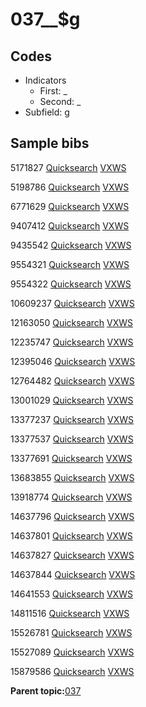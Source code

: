 # 037\_\_$g

## Codes

-   Indicators
    -   First: \_
    -   Second: \_
-   Subfield: g

## Sample bibs

5171827 [Quicksearch](https://search.library.yale.edu/catalog/5171827) [VXWS](http://prodorbis.library.yale.edu:7014/vxws/GetHoldingsService?bibId=5171827)

5198786 [Quicksearch](https://search.library.yale.edu/catalog/5198786) [VXWS](http://prodorbis.library.yale.edu:7014/vxws/GetHoldingsService?bibId=5198786)

6771629 [Quicksearch](https://search.library.yale.edu/catalog/6771629) [VXWS](http://prodorbis.library.yale.edu:7014/vxws/GetHoldingsService?bibId=6771629)

9407412 [Quicksearch](https://search.library.yale.edu/catalog/9407412) [VXWS](http://prodorbis.library.yale.edu:7014/vxws/GetHoldingsService?bibId=9407412)

9435542 [Quicksearch](https://search.library.yale.edu/catalog/9435542) [VXWS](http://prodorbis.library.yale.edu:7014/vxws/GetHoldingsService?bibId=9435542)

9554321 [Quicksearch](https://search.library.yale.edu/catalog/9554321) [VXWS](http://prodorbis.library.yale.edu:7014/vxws/GetHoldingsService?bibId=9554321)

9554322 [Quicksearch](https://search.library.yale.edu/catalog/9554322) [VXWS](http://prodorbis.library.yale.edu:7014/vxws/GetHoldingsService?bibId=9554322)

10609237 [Quicksearch](https://search.library.yale.edu/catalog/10609237) [VXWS](http://prodorbis.library.yale.edu:7014/vxws/GetHoldingsService?bibId=10609237)

12163050 [Quicksearch](https://search.library.yale.edu/catalog/12163050) [VXWS](http://prodorbis.library.yale.edu:7014/vxws/GetHoldingsService?bibId=12163050)

12235747 [Quicksearch](https://search.library.yale.edu/catalog/12235747) [VXWS](http://prodorbis.library.yale.edu:7014/vxws/GetHoldingsService?bibId=12235747)

12395046 [Quicksearch](https://search.library.yale.edu/catalog/12395046) [VXWS](http://prodorbis.library.yale.edu:7014/vxws/GetHoldingsService?bibId=12395046)

12764482 [Quicksearch](https://search.library.yale.edu/catalog/12764482) [VXWS](http://prodorbis.library.yale.edu:7014/vxws/GetHoldingsService?bibId=12764482)

13001029 [Quicksearch](https://search.library.yale.edu/catalog/13001029) [VXWS](http://prodorbis.library.yale.edu:7014/vxws/GetHoldingsService?bibId=13001029)

13377237 [Quicksearch](https://search.library.yale.edu/catalog/13377237) [VXWS](http://prodorbis.library.yale.edu:7014/vxws/GetHoldingsService?bibId=13377237)

13377537 [Quicksearch](https://search.library.yale.edu/catalog/13377537) [VXWS](http://prodorbis.library.yale.edu:7014/vxws/GetHoldingsService?bibId=13377537)

13377691 [Quicksearch](https://search.library.yale.edu/catalog/13377691) [VXWS](http://prodorbis.library.yale.edu:7014/vxws/GetHoldingsService?bibId=13377691)

13683855 [Quicksearch](https://search.library.yale.edu/catalog/13683855) [VXWS](http://prodorbis.library.yale.edu:7014/vxws/GetHoldingsService?bibId=13683855)

13918774 [Quicksearch](https://search.library.yale.edu/catalog/13918774) [VXWS](http://prodorbis.library.yale.edu:7014/vxws/GetHoldingsService?bibId=13918774)

14637796 [Quicksearch](https://search.library.yale.edu/catalog/14637796) [VXWS](http://prodorbis.library.yale.edu:7014/vxws/GetHoldingsService?bibId=14637796)

14637801 [Quicksearch](https://search.library.yale.edu/catalog/14637801) [VXWS](http://prodorbis.library.yale.edu:7014/vxws/GetHoldingsService?bibId=14637801)

14637827 [Quicksearch](https://search.library.yale.edu/catalog/14637827) [VXWS](http://prodorbis.library.yale.edu:7014/vxws/GetHoldingsService?bibId=14637827)

14637844 [Quicksearch](https://search.library.yale.edu/catalog/14637844) [VXWS](http://prodorbis.library.yale.edu:7014/vxws/GetHoldingsService?bibId=14637844)

14641553 [Quicksearch](https://search.library.yale.edu/catalog/14641553) [VXWS](http://prodorbis.library.yale.edu:7014/vxws/GetHoldingsService?bibId=14641553)

14811516 [Quicksearch](https://search.library.yale.edu/catalog/14811516) [VXWS](http://prodorbis.library.yale.edu:7014/vxws/GetHoldingsService?bibId=14811516)

15526781 [Quicksearch](https://search.library.yale.edu/catalog/15526781) [VXWS](http://prodorbis.library.yale.edu:7014/vxws/GetHoldingsService?bibId=15526781)

15527089 [Quicksearch](https://search.library.yale.edu/catalog/15527089) [VXWS](http://prodorbis.library.yale.edu:7014/vxws/GetHoldingsService?bibId=15527089)

15879586 [Quicksearch](https://search.library.yale.edu/catalog/15879586) [VXWS](http://prodorbis.library.yale.edu:7014/vxws/GetHoldingsService?bibId=15879586)

**Parent topic:**[037](../../tags/037/037.md)


